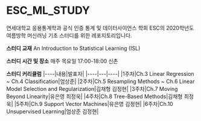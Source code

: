 # ESC_ML_STUDY

연세대학교 응용통계학과 공식 인증 통계 및 데이터사이언스 학회 ESC의 2020학년도 여름방학 머신러닝 기초 스터디를 위한 레포지토리입니다.

**스터디 교재**
An Introduction to Statistical Learning (ISL)

**스터디 시간 및 장소**
매주 목요일 17:00-18:00 신촌

**스터디 커리큘럼**
|----|내용|발표자|
|----|---|----|
|1주차|Ch.3 Linear Regression ~ Ch.4 Classification|엄상준|
|2주차|Ch.5 Resampling Methods ~ Ch.6 Linear Model Selection and Regularization|김채형 김정현|
|3주차|Ch.7 Moving Beyond Linearity|유은영 최정욱|
|4주차|Ch.8 Tree-Based Methods|김채형 최정욱|
|5주차|Ch.9 Support Vector Machines|유은영 김정현|
|6주차|Ch.10 Unsupervised Learning|엄상준 김정현|
